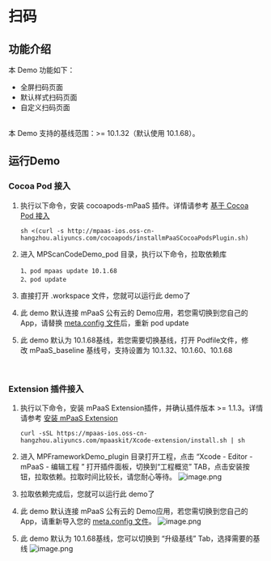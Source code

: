 # 扫码

<a name="UgzsB"></a>
## 功能介绍
本 Demo 功能如下：

- 全屏扫码页面
- 默认样式扫码页面
- 自定义扫码页面

<br />本 Demo 支持的基线范围：>= 10.1.32（默认使用 10.1.68）。<br />

<a name="jFPNB"></a>
## 运行Demo
<a name="teHcF"></a>
### Cocoa Pod 接入

1. 执行以下命令，安装 cocoapods-mPaaS 插件。详情请参考 [基于 Cocoa Pod 接入](https://help.aliyun.com/document_detail/106682.html?spm=a2c4g.11186623.6.621.7b5b1ef4nR62il)

    ```shell
    sh <(curl -s http://mpaas-ios.oss-cn-hangzhou.aliyuncs.com/cocoapods/installmPaaSCocoaPodsPlugin.sh)
    ```

2. 进入 MPScanCodeDemo_pod 目录，执行以下命令，拉取依赖库

    ```shell
    1、pod mpaas update 10.1.68
    2、pod update
    ```

3. 直接打开 .workspace 文件，您就可以运行此 demo了
4.  此 demo 默认连接 mPaaS 公有云的 Demo应用，若您需切换到您自己的 App，请替换 [meta.config 文件](https://tech.antfin.com/docs/2/87321#h2-u4E0Bu8F7Du914Du7F6Eu6587u4EF63)后，重新 pod update
5.  此 demo 默认为 10.1.68基线，若您需要切换基线，打开 Podfile文件，修改 mPaaS_baseline 基线号，支持设置为 10.1.32、10.1.60、10.1.68


<br />

<a name="zlIkG"></a>
### Extension 插件接入

1. 执行以下命令，安装 mPaaS Extension插件，并确认插件版本 >= 1.1.3。详情请参考 [安装 mPaaS Extension](https://help.aliyun.com/document_detail/140597.html?spm=a2c4g.11186623.6.634.4c8765e35GKDkX)

    ```shell
    curl -sSL https://mpaas-ios.oss-cn-hangzhou.aliyuncs.com/mpaaskit/Xcode-extension/install.sh | sh
    ```

2. 进入 MPFrameworkDemo_plugin 目录打开工程，点击 “Xcode - Editor - mPaaS - 编辑工程 ” 打开插件面板，切换到“工程概览” TAB，点击安装按钮，拉取依赖。拉取时间比较长，请您耐心等待。
![image.png](http://mpaas-demo.oss-cn-hangzhou.aliyuncs.com/readme_images/1.png)<br />

3. 拉取依赖完成后，您就可以运行此 demo了
4. 此 demo 默认连接 mPaaS 公有云的 Demo应用，若您需切换到您自己的 App，请重新导入您的 [meta.config 文件](https://tech.antfin.com/docs/2/87321#h2-u4E0Bu8F7Du914Du7F6Eu6587u4EF63)。
![image.png](http://mpaas-demo.oss-cn-hangzhou.aliyuncs.com/readme_images/meta_config.png)<br />

5. 此 demo 默认为 10.1.68基线，您可以切换到 “升级基线” Tab，选择需要的基线
![image.png](http://mpaas-demo.oss-cn-hangzhou.aliyuncs.com/readme_images/update_baseline.png)
